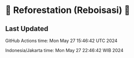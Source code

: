 
# 🌳 Reforestation (Reboisasi) 🌲

## Last Updated

GitHub Actions time: Mon May 27 15:46:42 UTC 2024

Indonesia/Jakarta time: Mon May 27 22:46:42 WIB 2024
